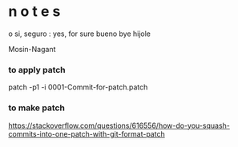 # n o t e s

o si, seguro : yes, for sure
bueno bye
hijole

Mosin-Nagant

### to apply patch
patch -p1 -i 0001-Commit-for-patch.patch

### to make patch
https://stackoverflow.com/questions/616556/how-do-you-squash-commits-into-one-patch-with-git-format-patch

